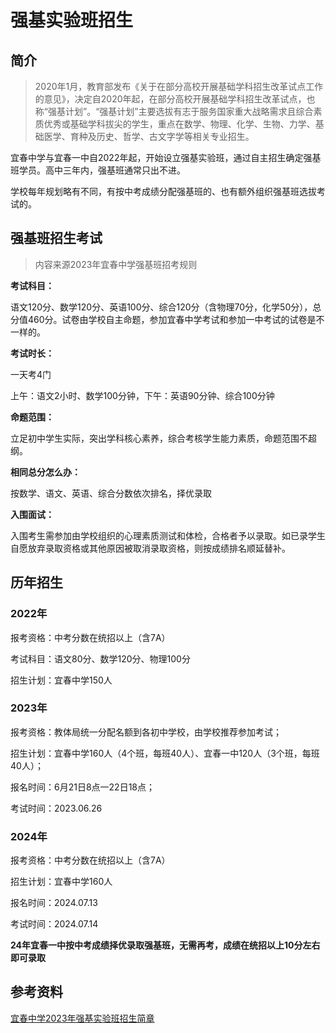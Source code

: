 # 强基实验班招生

## 简介

> 2020年1月，教育部发布《关于在部分高校开展基础学科招生改革试点工作的意见》，决定自2020年起，在部分高校开展基础学科招生改革试点，也称“强基计划”。“强基计划”主要选拔有志于服务国家重大战略需求且综合素质优秀或基础学科拔尖的学生，重点在数学、物理、化学、生物、力学、基础医学、育种及历史、哲学、古文字学等相关专业招生。

宜春中学与宜春一中自2022年起，开始设立强基实验班，通过自主招生确定强基班学员。高中三年内，强基班通常只出不进。

学校每年规划略有不同，有按中考成绩分配强基班的、也有额外组织强基班选拔考试的。



## 强基班招生考试

> 内容来源2023年宜春中学强基班招考规则

**考试科目：**

语文120分、数学120分、英语100分、综合120分（含物理70分，化学50分），总分值460分。试卷由学校自主命题，参加宜春中学考试和参加一中考试的试卷是不一样的。

**考试时长：**

一天考4门

上午：语文2小时、数学100分钟，下午：英语90分钟、综合100分钟

**命题范围：**

立足初中学生实际，突出学科核心素养，综合考核学生能力素质，命题范围不超纲。

**相同总分怎么办：**

按数学、语文、英语、综合分数依次排名，择优录取

**入围面试：**

入围考生需参加由学校组织的心理素质测试和体检，合格者予以录取。如已录学生自愿放弃录取资格或其他原因被取消录取资格，则按成绩排名顺延替补。

<div STYLE="page-break-after: always;"></div>

## 历年招生

### 2022年

报考资格：中考分数在统招以上（含7A）

考试科目：语文80分、数学120分、物理100分

招生计划：宜春中学150人

### 2023年

报考资格：教体局统一分配名额到各初中学校，由学校推荐参加考试；

招生计划：宜春中学160人（4个班，每班40人）、宜春一中120人（3个班，每班40人）；

报名时间：6月21日8点一22日18点；

考试时间：2023.06.26

### 2024年

报考资格：中考分数在统招以上（含7A）

招生计划：宜春中学160人

报名时间：2024.07.13

考试时间：2024.07.14

**24年宜春一中按中考成绩择优录取强基班，无需再考，成绩在统招以上10分左右即可录取**



## 参考资料

[宜春中学2023年强基实验班招生简章](https://mp.weixin.qq.com/s/zJOdVnw44L3G_Rphi5JJAQ)